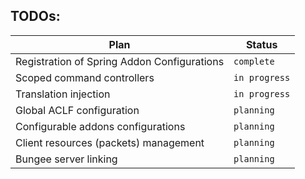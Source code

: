 ## TODOs:
| Plan  | Status  |
| ------------ | ------------ |
|Registration of Spring Addon Configurations|`complete`|
|Scoped command controllers|`in progress`|
|Translation injection|`in progress`|
|Global ACLF configuration|`planning`|
|Configurable addons configurations|`planning`|
|Client resources (packets) management|`planning`|
|Bungee server linking|`planning`|

